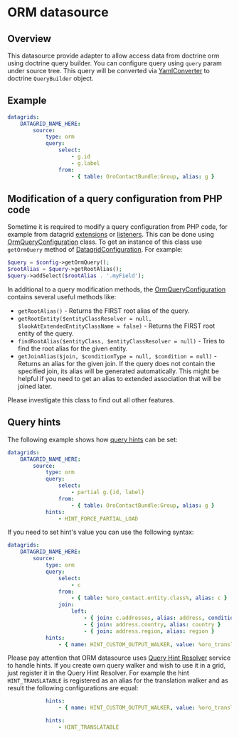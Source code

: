 ORM datasource
===============

Overview
--------

This datasource provide adapter to allow access data from doctrine orm using doctrine query builder.
You can configure query using `query` param under source tree. This query will be converted via [YamlConverter](../../../../Datasource/Orm/QueryConverter/YamlConverter.php) to doctrine `QueryBuilder` object.

Example
-------

``` yaml
datagrids:
    DATAGRID_NAME_HERE:
        source:
            type: orm
            query:
                select:
                    - g.id
                    - g.label
                from:
                    - { table: OroContactBundle:Group, alias: g }
```

Modification of a query configuration from PHP code
---------------------------------------------------

Sometime it is required to modify a query configuration from PHP code, for example from datagrid [extensions](../extensions.md) or [listeners](../datagrid.md#extendability). This can be done using [OrmQueryConfiguration](../../../../Datasource/Orm/OrmQueryConfiguration.php) class. To get an instance of this class use `getOrmQuery` method of [DatagridConfiguration](../../../../Datagrid/Common/DatagridConfiguration.php). For example:

```php
$query = $config->getOrmQuery();
$rootAlias = $query->getRootAlias();
$query->addSelect($rootAlias . '.myField');
```

In additional to a query modification methods, the [OrmQueryConfiguration](../../../../Datasource/Orm/OrmQueryConfiguration.php) contains several useful methods like:

- `getRootAlias()` - Returns the FIRST root alias of the query.
- `getRootEntity($entityClassResolver = null, $lookAtExtendedEntityClassName = false)` - Returns the FIRST root entity of the query.
- `findRootAlias($entityClass, $entityClassResolver = null)` - Tries to find the root alias for the given entity.
- `getJoinAlias($join, $conditionType = null, $condition = null)` - Returns an alias for the given join. If the query does not contain the specified join, its alias will be generated automatically. This might be helpful if you need to get an alias to extended association that will be joined later.

Please investigate this class to find out all other features.

Query hints
-----------

The following example shows how [query hints](https://doctrine-orm.readthedocs.org/en/latest/reference/dql-doctrine-query-language.html#query-hints) can be set:

``` yaml
datagrids:
    DATAGRID_NAME_HERE:
        source:
            type: orm
            query:
                select:
                    - partial g.{id, label}
                from:
                    - { table: OroContactBundle:Group, alias: g }
            hints:
                - HINT_FORCE_PARTIAL_LOAD
```

If you need to set hint's value you can use the following syntax:

``` yaml
datagrids:
    DATAGRID_NAME_HERE:
        source:
            type: orm
            query:
                select:
                    - c
                from:
                    - { table: %oro_contact.entity.class%, alias: c }
                join:
                    left:
                        - { join: c.addresses, alias: address, conditionType: WITH, condition: 'address.primary = true' }
                        - { join: address.country, alias: country }
                        - { join: address.region, alias: region }
            hints:
                - { name: HINT_CUSTOM_OUTPUT_WALKER, value: %oro_translation.translation_walker.class% }
```

Please pay attention that ORM datasource uses [Query Hint Resolver](./../../../../../EntityBundle/Resources/doc/query_hint_resolver.md) service to handle hints. If you create own query walker and wish to use it in a grid, just register it in the Query Hint Resolver. For example the hint `HINT_TRANSLATABLE` is registered as an alias for the translation walker and as result the following configurations are equal:

``` yaml
            hints:
                - { name: HINT_CUSTOM_OUTPUT_WALKER, value: %oro_translation.translation_walker.class% }

            hints:
                - HINT_TRANSLATABLE
```

